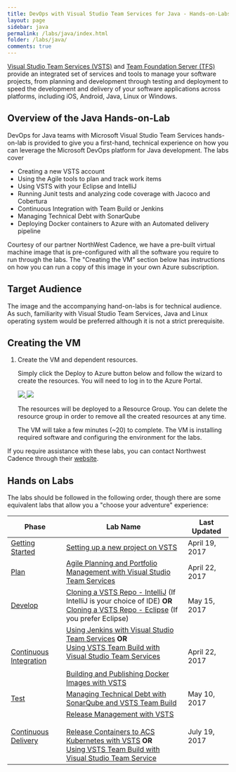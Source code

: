 ```yaml
---
title: DevOps with Visual Studio Team Services for Java - Hands-on-Labs 
layout: page
sidebar: java
permalink: /labs/java/index.html
folder: /labs/java/
comments: true
---
```


[Visual Studio Team Services (VSTS)](https://www.visualstudio.com/products/visual-studio-team-services-vs) and [Team Foundation Server (TFS)](https://www.visualstudio.com/tfs/) provide an integrated set of services and tools to manage your software projects, from planning and development through testing and deployment to speed the development and delivery of your software applications across platforms, including iOS, Android, Java, Linux or Windows. 

## Overview  of the Java Hands-on-Lab

DevOps for Java teams with Microsoft Visual Studio Team Services hands-on-lab is provided to give you a first-hand, technical experience on how you can leverage the Microsoft DevOps platform for Java development. The labs cover 
  * Creating a new VSTS account
  * Using the Agile  tools to plan and track work items  
  * Using VSTS with your Eclipse and IntelliJ
  * Running Junit tests and analyzing code coverage with Jacoco and Cobertura
  * Continuous Integration with Team Build or Jenkins
  * Managing Technical Debt with SonarQube 
  * Deploying Docker containers to Azure with an Automated delivery pipeline 

Courtesy of our partner NorthWest Cadence, we have a pre-built virtual machine image that is pre-configured with all the software you require to run through the labs. The "Creating the VM" section below has instructions on how you can run a copy of this image in your own Azure subscription.

## Target Audience

The image and the accompanying hand-on-labs is for technical audience. As such, familiarity with Visual Studio Team Services, Java and Linux operating system would be preferred although it is not a strict prerequisite.

## Creating the VM

1. Create the VM and dependent resources.
    
    Simply click the Deploy to Azure button below and follow the wizard to create the resources. You will need to log in to the Azure Portal.
                                                                     
	<a href="https://portal.azure.com/#create/Microsoft.Template/uri/https%3A%2F%2Fraw.githubusercontent.com%2Fnwcadence%2Fjava-dev-vsts%2Fmaster%2Fenv%2FJavaDevVSTS.json" target="_blank">
		<img src="http://azuredeploy.net/deploybutton.png"/>
	</a>
	<a href="http://armviz.io/#/?load=https%3A%2F%2Fraw.githubusercontent.com%2Fnwcadence%2Fjava-dev-vsts%2Fmaster%2Fenv%2FJavaDevVSTS.json" target="_blank">
		<img src="http://armviz.io/visualizebutton.png"/>
	</a>

    The resources will be deployed to a Resource Group. You can delete the resource group in order to remove all the created resources at any time.

	The VM will take a few minutes (~20) to complete. The VM is installing required software and configuring the environment for the labs.

If you require assistance with these labs, you can contact Northwest Cadence through their [website](http://nwcadence.com).

## Hands on Labs

The labs should be followed in the following order, though there are some equivalent labs that allow you a "choose your adventure" experience:

<!--<table>
<tr>
<td>Phase</td>
<td>Lab Name</td>
</tr>
<tr>
<td>Getting Started</td>
<td><a href="creatingvstsaccount.html">1. Setting up a new project on VSTS</a></td>
</tr>
<tr>
<td><b>Plan</b></td><td><a href="agile.html">2. Agile Planning and Portfolio Management with Visual Studio Team Services </a></td>
</tr>
<tr><td><b>Develop</b></td><td><a href="intellij.html">3. Cloning a VSTS Repo - IntelliJ</a> <i>(If IntelliJ is your choice of IDE)</i> <b>OR</b><br /><a href="intellij.html">3. Cloning a VSTS Repo - Eclipse</a><i>(If you prefer Eclipse)</i></td>
</tr>
<tr rowspan="3">
<td> <b>Continuous Integration</b></td><td><a href="vstsbuildagent.html">3. Set up a Docker build agent</a></td></tr>
<tr> <td></td><td> <a href="mavenjenkins.html">4. Using Jenkins with Visual Studio Team Services</a> <b>OR</b><br /> <a href="mavenvsts.html">Using VSTS Team Build with Visual Studio Team Services</a></td></tr>
<tr><td></td> <td> <a href="vstsbuildagent.html">5. Building and Publishing Docker Images with VSTS</a></td></tr>
<td><b>Test</b></td><td><a href="techdebt.html">6. Managing Technical Debt with SonarQube and VSTS Team Build </a></td>
<tr rowspan="2">
<td> <b>Continuous Delivery</b></td><td><a href="vstsbuildagent.html">7.Release Management with VSTS</a></td>
<tr> <td></td><td> <a href="mavenjenkins.html">8.Release Containers to ACS Kubernetes with VSTS </a> <b>OR</b><br /> <a href="mavenvsts.html">Using VSTS Team Build with Visual Studio Team Services</a></td></tr></table>-->

<table width="100%">
   <thead>
      <tr>
         <th width="25%"><b>Phase</b></th>
		 <th width="55%"><b>Lab Name</b></th>
         <th width="75%"><b>Last Updated</b></th>
      </tr>
   </thead>
   <tr>
      <td><a href="/">Getting Started</a></td>
	  <td><a href="/">Setting up a new project on VSTS</a></td>
      <td>April 19, 2017</td>
   </tr>
   <tr>
      <td><a href="/">Plan</a></td>
	  <td><a href="/">Agile Planning and Portfolio Management with Visual Studio Team Services </a></td>
      <td>April 22, 2017</td>
   </tr>
   <tr>
      <td><a href="/">Develop</a></td>
	  <td><a href="/">Cloning a VSTS Repo - IntelliJ</a> (If IntelliJ is your choice of IDE) <b>OR</b> <br/> <a href="/">Cloning a VSTS Repo - Eclipse</a> (If you prefer Eclipse)</td>
      <td>May 15, 2017</td>
   </tr>
   <tr>
      <td><a href="/">Continuous Integration</a></td>
	  <td><a href="/">Using Jenkins with Visual Studio Team Services</a> <b>OR</b> <br/><a href="" >Using VSTS Team Build with Visual Studio Team Services</a><br/><br/> <a href="/">Building and Publishing Docker Images with VSTS</a></td>
      <td>April 22, 2017</td>
   </tr>
   <tr>
      <td><a href="/">Test</a></td>
	  <td><a href="/">Managing Technical Debt with SonarQube and VSTS Team Build </a></td>
      <td>May 10, 2017</td>
   </tr>
      <tr>
      <td><a href="/">Continuous Delivery</a></td>
	  <td><a href="azurecd/">Release Management with VSTS</a><br/><br/><a href="/">Release Containers to ACS Kubernetes with VSTS</a> <b>OR</b> <br/> <a href="" >Using VSTS Team Build with Visual Studio Team Service</a></td>
	  <td>July 19, 2017</td>
   </tr>
</table>
